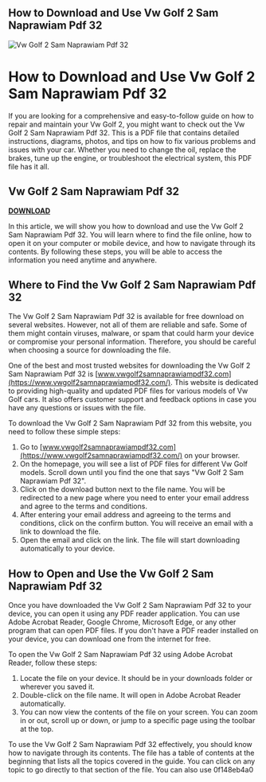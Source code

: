 ## How to Download and Use Vw Golf 2 Sam Naprawiam Pdf 32

 
![Vw Golf 2 Sam Naprawiam Pdf 32](https://i1.sndcdn.com/avatars-9anO8CYw0QQJZMXJ-YYtoqQ-t240x240.jpg)

 
# How to Download and Use Vw Golf 2 Sam Naprawiam Pdf 32
 
If you are looking for a comprehensive and easy-to-follow guide on how to repair and maintain your Vw Golf 2, you might want to check out the Vw Golf 2 Sam Naprawiam Pdf 32. This is a PDF file that contains detailed instructions, diagrams, photos, and tips on how to fix various problems and issues with your car. Whether you need to change the oil, replace the brakes, tune up the engine, or troubleshoot the electrical system, this PDF file has it all.
 
## Vw Golf 2 Sam Naprawiam Pdf 32


[**DOWNLOAD**](https://www.google.com/url?q=https%3A%2F%2Ftiurll.com%2F2tKU9J&sa=D&sntz=1&usg=AOvVaw0fEoTVD3sgabapNBsXkzaZ)

 
In this article, we will show you how to download and use the Vw Golf 2 Sam Naprawiam Pdf 32. You will learn where to find the file online, how to open it on your computer or mobile device, and how to navigate through its contents. By following these steps, you will be able to access the information you need anytime and anywhere.
 
## Where to Find the Vw Golf 2 Sam Naprawiam Pdf 32
 
The Vw Golf 2 Sam Naprawiam Pdf 32 is available for free download on several websites. However, not all of them are reliable and safe. Some of them might contain viruses, malware, or spam that could harm your device or compromise your personal information. Therefore, you should be careful when choosing a source for downloading the file.
 
One of the best and most trusted websites for downloading the Vw Golf 2 Sam Naprawiam Pdf 32 is [www.vwgolf2samnaprawiampdf32.com](https://www.vwgolf2samnaprawiampdf32.com/). This website is dedicated to providing high-quality and updated PDF files for various models of Vw Golf cars. It also offers customer support and feedback options in case you have any questions or issues with the file.
 
To download the Vw Golf 2 Sam Naprawiam Pdf 32 from this website, you need to follow these simple steps:
 
1. Go to [www.vwgolf2samnaprawiampdf32.com](https://www.vwgolf2samnaprawiampdf32.com/) on your browser.
2. On the homepage, you will see a list of PDF files for different Vw Golf models. Scroll down until you find the one that says "Vw Golf 2 Sam Naprawiam Pdf 32".
3. Click on the download button next to the file name. You will be redirected to a new page where you need to enter your email address and agree to the terms and conditions.
4. After entering your email address and agreeing to the terms and conditions, click on the confirm button. You will receive an email with a link to download the file.
5. Open the email and click on the link. The file will start downloading automatically to your device.

## How to Open and Use the Vw Golf 2 Sam Naprawiam Pdf 32
 
Once you have downloaded the Vw Golf 2 Sam Naprawiam Pdf 32 to your device, you can open it using any PDF reader application. You can use Adobe Acrobat Reader, Google Chrome, Microsoft Edge, or any other program that can open PDF files. If you don't have a PDF reader installed on your device, you can download one from the internet for free.
 
To open the Vw Golf 2 Sam Naprawiam Pdf 32 using Adobe Acrobat Reader, follow these steps:

1. Locate the file on your device. It should be in your downloads folder or wherever you saved it.
2. Double-click on the file name. It will open in Adobe Acrobat Reader automatically.
3. You can now view the contents of the file on your screen. You can zoom in or out, scroll up or down, or jump to a specific page using the toolbar at the top.

To use the Vw Golf 2 Sam Naprawiam Pdf 32 effectively, you should know how to navigate through its contents. The file has a table of contents at the beginning that lists all the topics covered in the guide. You can click on any topic to go directly to that section of the file. You can also use
 0f148eb4a0
